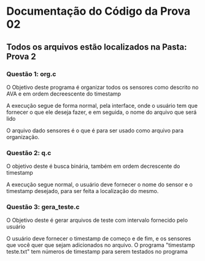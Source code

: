 <h1> Documentação do Código da Prova 02 </h1>

<h2> Todos os arquivos estão localizados na Pasta: Prova 2</h2>

<h3> Questão 1: org.c</h3>

<p> O Objetivo deste programa é organizar todos os sensores como descrito no AVA e em ordem decreescente do timestamp </p>
<p> A execução segue de forma normal, pela interface, onde o usuário tem que fornecer o que ele deseja fazer, e em seguida, o nome do arquivo que será lido </p>
<p> O arquivo dado sensores é o que é para ser usado como arquivo para organização.</p>

<h3> Questão 2: q.c </h3>

<p> O objetivo deste é busca binária, também em ordem decrescente do timestamp </p>
<p> A execução segue normal, o usuário deve fornecer o nome do sensor e o timestamp desejado, para ser feita a localização do mesmo. </p>

<h3> Questão 3: gera_teste.c </h3>

<p> O Objetivo deste é gerar arquivos de teste com intervalo fornecido pelo usuário </p>
<p> O usuário deve fornecer o timestamp de começo e de fim, e os sensores que você quer que sejam adicionados no arquivo. O programa "timestamp teste.txt" tem números de timestamp para serem testados no programa</p>


